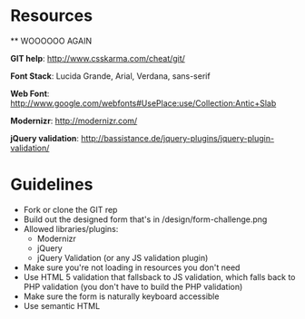 # Resources

** WOOOOOO
AGAIN

**GIT help**: http://www.csskarma.com/cheat/git/

**Font Stack**: Lucida Grande, Arial, Verdana, sans-serif

**Web Font**: http://www.google.com/webfonts#UsePlace:use/Collection:Antic+Slab

**Modernizr**: http://modernizr.com/

**jQuery validation**: http://bassistance.de/jquery-plugins/jquery-plugin-validation/

# Guidelines
- Fork or clone the GIT rep
- Build out the designed form that's in /design/form-challenge.png
- Allowed libraries/plugins:
	- Modernizr
	- jQuery
	- jQuery Validation (or any JS validation plugin)
- Make sure you're not loading in resources you don't need
- Use HTML 5 validation that fallsback to JS validation, which falls back to PHP validation (you don't have to build the PHP validation)
- Make sure the form is naturally keyboard accessible
- Use semantic HTML
